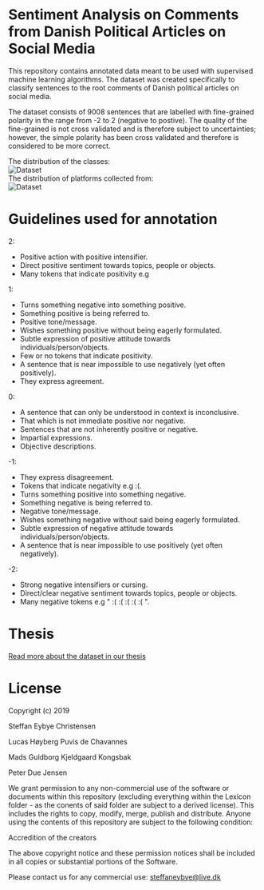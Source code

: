 # Sentiment Analysis on Comments from Danish Political Articles on Social Media
This repository contains annotated data meant to be used with supervised machine learning algorithms. The dataset was created specifically to classify sentences to the root comments of Danish political articles on social media.

The dataset consists of 9008 sentences that are labelled with fine-grained polarity in the range from -2 to 2 (negative to postive). The quality of the fine-grained is not cross validated and is therefore subject to uncertainties; however, the simple polarity has been cross validated and therefore is considered to be more correct. <br/>

The distribution of the classes: <br/>
![Dataset](https://raw.githubusercontent.com/steffan267/Sentiment-Analysis-on-Danish-Social-Media/master/DataStats.png)
<br/>
The distribution of platforms collected from:<br/>
![Dataset](https://raw.githubusercontent.com/steffan267/Sentiment-Analysis-on-Danish-Social-Media/master/DataSetConsistsOf.png)

# Guidelines used for annotation

2:
* Positive action with positive intensifier.
* Direct positive sentiment towards topics, people or objects.
* Many tokens that indicate positivity e.g 

1:
* Turns something negative into something positive.
* Something positive is being referred to.
* Positive tone/message.
* Wishes something positive without being eagerly formulated.
* Subtle expression of positive attitude towards individuals/person/objects.
* Few or no tokens that indicate positivity.
* A sentence that is near impossible to use negatively (yet often positively).
* They express agreement.

0:
* A sentence that can only be understood in context is inconclusive.
* That which is not immediate positive nor negative.
* Sentences that are not inherently positive or negative.
* Impartial expressions.
* Objective descriptions.

-1:
* They express disagreement.
* Tokens that indicate negativity e.g :(.
* Turns something positive into something negative.
* Something negative is being referred to.
* Negative tone/message.
* Wishes something negative without said being eagerly formulated.
* Subtle expression of negative attitude towards individuals/person/objects.
* A sentence that is near impossible to use positively (yet often negatively).

-2:
* Strong negative intensifiers or cursing.
* Direct/clear negative sentiment towards topics, people or objects.
* Many negative tokens e.g " :( :( :( :( :( ".

# Thesis

[Read more about the dataset in our thesis](https://github.com/lucaspuvis/SAM/blob/master/Thesis.pdf)

# License

Copyright (c) 2019 

Steffan Eybye Christensen

Lucas Høyberg Puvis de Chavannes

Mads Guldborg Kjeldgaard Kongsbak

Peter Due Jensen


We grant permission to any non-commercial use of the software or documents within this repository (excluding everything within the Lexicon folder - as the conents of said folder are subject to a derived license). This includes the rights to copy, modify, merge, publish and distribute. Anyone using the contents of this repository are subject to the following condition: 

Accredition of the creators

The above copyright notice and these permission notices shall be included in all
copies or substantial portions of the Software.

Please contact us for any commercial use:
steffaneybye@live.dk

